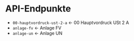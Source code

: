 # API-Endpunkte

- `00-hauptvordruck-ust-2-a` ← 00 Hauptvordruck USt 2 A
- `anlage-fv` ← Anlage FV
- `anlage-un` ← Anlage UN